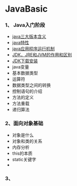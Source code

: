 # JavaBasic


### 1、 Java入门阶段  
  * [java三大版本含义](https://github.com/zhoumengyuan/JavaBasic/blob/master/java%E5%85%A5%E9%97%A8%E9%98%B6%E6%AE%B5/Java%E4%B8%89%E5%A4%A7%E7%89%88%E6%9C%AC.md)
  * [java特性](https://github.com/zhoumengyuan/JavaBasic/blob/master/java%E5%85%A5%E9%97%A8%E9%98%B6%E6%AE%B5/java%E7%89%B9%E6%80%A7.md)  
  * [java应用程序运行机制](https://github.com/zhoumengyuan/JavaBasic/blob/master/java%E5%85%A5%E9%97%A8%E9%98%B6%E6%AE%B5/java%E7%9A%84%E8%BF%90%E8%A1%8C%E6%9C%BA%E5%88%B6.md)  
  * [JDK，JRE和JVM的作用和区别](https://github.com/zhoumengyuan/JavaBasic/blob/master/java%E5%85%A5%E9%97%A8%E9%98%B6%E6%AE%B5/JDK%EF%BC%8CJRE%EF%BC%8CJVM%E7%9A%84%E5%8C%BA%E5%88%AB.md)  
  * [JDK下载安装](https://github.com/zhoumengyuan/JavaBasic/blob/master/java%E5%85%A5%E9%97%A8%E9%98%B6%E6%AE%B5/JDK%E4%B8%8B%E8%BD%BD%E5%AE%89%E8%A3%85.md)
  * java变量  
  * 基本数据类型  
  * 运算符  
  * 数据类型之间的转换  
  * 控制语句的介绍  
  * 方法的定义  
  * 方法重载  
  * 递归算法


### 2、面向对象基础
  * 对象是什么  
  * 对象和类的关系  
  * 内存分析  
  * this的本质  
  * static关键字  
  * 
### 3、
